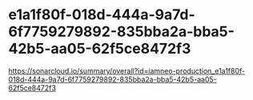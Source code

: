 # e1a1f80f-018d-444a-9a7d-6f7759279892-835bba2a-bba5-42b5-aa05-62f5ce8472f3
https://sonarcloud.io/summary/overall?id=iamneo-production_e1a1f80f-018d-444a-9a7d-6f7759279892-835bba2a-bba5-42b5-aa05-62f5ce8472f3
